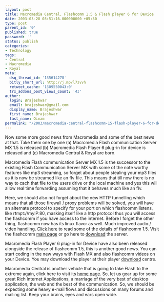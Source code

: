 ```yaml
---
layout: post
title: Macromedia Central, Flashcomm 1.5 & Flash player 6 for Device
date: 2003-03-28 03:51:16.000000000 +05:30
type: post
parent_id: '0'
published: true
password: ''
status: publish
categories:
- Technology
tags:
- Central
- Macromedia
- Royal
meta:
  dsq_thread_id: '135614278'
  bitly_short_url: http://j.mp/l7zvvh
  retweet_cache: '1309550043:0'
  trx_addons_post_views_count: '43'
author:
  login: Brajeshwar
  email: brajeshwar@gmail.com
  display_name: Brajeshwar
  first_name: Brajeshwar
  last_name: Oinam
permalink: "/2003/macromedia-central-flashcomm-15-flash-player-6-for-device/"
---
```

<p>Now some more good news from Macromedia and some of the best news at that. Take them one by one (a) Macromedia Flash communication Server MX 1.5 is released (b) Macromedia Flash Player 6 plug-in for device is released and (c) Macromedia Central & Royal are born.</p>

<p>Macromedia Flash communication Server MX 1.5 is the successor to the existing Flash Communication Server MX with some of the note worthy features like mp3 streaming, so forget about people stealing your mp3 files as it is now be streamed like an flv file. This means that till now there is no way to cach that file to the users drive or the local machine and yes this will allow real time forwarding assuming that it behaves much like an flv.</p>
<p>Here, we should also not forget about the new HTTP tunnelling which means that all those firewall / proxy problems will be solved, you will have an alternate protocol to specify for your port on which flashcomm listens, like rtmpt://myIP:80, masking itself like a http protocol thus you will access the flashcomm if you have access to the internet. Before I forget the other thing, flashcomm now has its linux flavor as well. Much improved audio / video handling. <a href="http://www.macromedia.com/devnet/mx/flashcom/articles/exploring.html" target="_blank">Click here</a> to read some of the details of flashcomm 1.5. Visit the flashcomm <a href="http://www.macromedia.com/software/flashcom/" target="_blank">main page</a> or go here to <a href="http://www.macromedia.com/cfusion/tdrc/index.cfm?product=flashcom">download</a> the server.</p>
<p>Macromedia Flash Player 6 plug-in for Device have also been released alongside the release of flashcomm 1.5, this is another good news. You can start coding in the new ways with Flash MX and also flashcomm videos on your Device. You may download the player at their player <a href="http://www.macromedia.com/software/flashplayer/pocketpc/download/">download</a> centre.</p>
<p>Macromedia Central is another vehicle that is going to take Flash to the extreme again, click here to visit its <a href="http://www.macromedia.com/devnet/central/">home page</a>. So, let us gear up for some great Rich Internet Applications, a marriage of the very best of desktop application, the web and the best of the communication. So, we should be expecting some heavy e-mail flows and discussions on many forums and mailing list. Keep your brains, eyes and ears open wide.</p>
